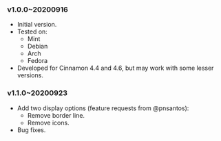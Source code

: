 ### v1.0.0~20200916

  * Initial version.
  * Tested on:
    * Mint
    * Debian
    * Arch
    * Fedora
  * Developed for Cinnamon 4.4 and 4.6, but may work with some lesser versions.

### v1.1.0~20200923

  * Add two display options (feature requests from @pnsantos):
    * Remove border line.
    * Remove icons.
  * Bug fixes.